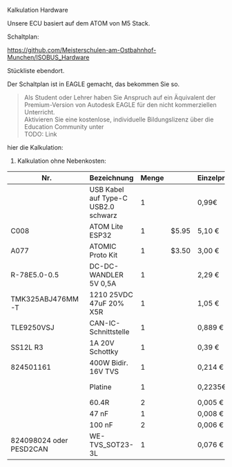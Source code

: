 Kalkulation Hardware

Unsere ECU basiert auf dem ATOM von M5 Stack. 

Schaltplan:

https://github.com/Meisterschulen-am-Ostbahnhof-Munchen/ISOBUS_Hardware

Stückliste ebendort.

Der Schaltplan ist in EAGLE gemacht, das bekommen Sie so.

> Als Student oder Lehrer haben Sie Anspruch auf ein Äquivalent der Premium-Version von Autodesk EAGLE für den nicht kommerziellen Unterricht.  
> Aktivieren Sie eine kostenlose, individuelle Bildungslizenz über die Education Community unter  
TODO: Link

hier die Kalkulation:


1.  Kalkulation ohne Nebenkosten:

| Nr. | Bezeichnung | Menge |   | Einzelpreis | Gesamtpreis | Link |
| --- | --- | --- | --- | --- | --- | --- |
|   | USB Kabel auf Type-C USB2.0 schwarz | 1 |   | 0,99€ | 0,99€ |   |
| C008 | ATOM Lite ESP32 | 1 | $5.95 | 5,10 € | 5,10 € | [atom-lite-esp32](https://m5stack.com/collections/m5-atom/products/atom-lite-esp32-development-kit) |
| A077 | ATOMIC Proto Kit | 1 | $3.50 | 3,00 € | 3,00 € | [atomic-proto-kit](https://m5stack.com/collections/m5-atom/products/atomic-proto-kit) |
| R-78E5.0-0.5 | DC-DC-WANDLER 5V 0,5A | 1 |   | 2,29 € | 2,29 € | [919-R-78E5.0-0.5](https://www.mouser.de/ProductDetail/919-R-78E5.0-0.5) |
| TMK325ABJ476MM-T | 1210 25VDC 47uF 20% X5R | 1 |   | 1,05 € | 1,05 € | [963-TMK325ABJ476MM-T](https://www.mouser.de/ProductDetail/963-TMK325ABJ476MM-T) |
| TLE9250VSJ | CAN-IC-Schnittstelle | 1 |   | 0,889 € | 0,889 € | [726-TLE9250VSJXUMA1](https://www.mouser.de/ProductDetail/726-TLE9250VSJXUMA1) |
| SS12L R3 | 1A 20V Schottky | 1 |   | 0,39 € | 0,39 € | [821-SS12LR3](https://www.mouser.de/ProductDetail/821-SS12LR3) |
| 824501161 | 400W Bidir. 16V TVS | 1 |   | 0,214 € | 0,214 € | [2536507](2536507) |
|   | Platine | 1 |   | 0,2235€ | 0,2235€ | [Atomic\_V1.0\_2020-08-29.zip](Atomic_V1.0_2020-08-29.zip) |
|   | 60.4R | 2 |   | 0,005 € | 0,010 € | [CRCW040260R4FKED](https://www.mouser.de/ProductDetail/Vishay-Dale/CRCW040260R4FKED?qs=sGAEpiMZZMukHu%252BjC5l7YTd9ej6Kgk179nsZ36Jo8n0%3D) |
|   | 47 nF | 1 |   | 0,008 € | 0,016 € | [TMF105B7473KVHF](https://www.mouser.de/ProductDetail/Taiyo-Yuden/TMF105B7473KVHF?qs=sGAEpiMZZMukHu%252BjC5l7YbZJogKwR3uA3eRLE2jFr74%3D) |
|   | 100 nF | 2 |   | 0,006 € | 0,012 € | [GCM155R71C104KA55D](https://www.mouser.de/ProductDetail/Murata-Electronics/GCM155R71C104KA55D?qs=sGAEpiMZZMukHu%252BjC5l7YeyuOEkAjDobycZoV1p3zeo%3D) |
| 824098024 oder PESD2CAN | WE-TVS\_SOT23-3L | 1 |   | 0,076 € | 0,076 € | [PESD2CAN215](https://www.mouser.de/ProductDetail/Nexperia/PESD2CAN215?qs=%2Fha2pyFaduitgFsSuyaqyGR977FW4A%2FXKtBkWCOl6s0%3D) |